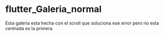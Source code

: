 # flutter_Galeria_normal

Esta galeria esta hecha con el scroll que soluciona ese error pero no esta centrada es la primera
